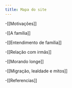 ```yaml
---
title: Mapa do site
---
```


-[[Motivações]]

-[[A família]]

-[[Entendimento de família]]

-[[Relação com irmãs]]

-[[Morando longe]]

-[[Migração, lealdade e mitos]]

-[[Referencias]]
